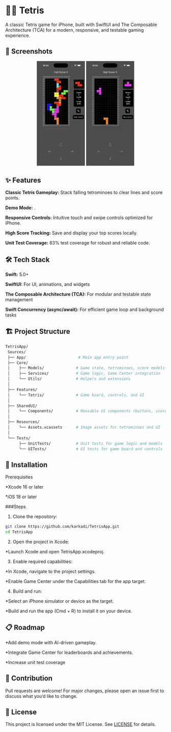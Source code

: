 # 🚶‍♂️ Tetris

A classic Tetris game for iPhone, built with SwiftUI and The Composable Architecture (TCA) for a modern, responsive, and testable gaming experience.

## 📸 Screenshots

<div align="center">
  <img src="./ScreenShoots/demo.png" width="30%" />
  <img src="./ScreenShoots/demo.gif" width="30%" />
</div>

## ✨ Features

**Classic Tetris Gameplay:** Stack falling tetrominoes to clear lines and score points.

**Demo Mode:** .

**Responsive Controls:** Intuitive touch and swipe controls optimized for iPhone.

**High Score Tracking:** Save and display your top scores locally.

**Unit Test Coverage:** 83% test coverage for robust and reliable code.

## 🛠 Tech Stack

**Swift:** 5.0+

**SwiftUI:** For UI, animations, and widgets

**The Composable Architecture (TCA):** For modular and testable state management

**Swift Concurrency (async/await):** For efficient game loop and background tasks

## 🏗 Project Structure
```bash
TetrisApp/
 Sources/
 ├── App/                       # Main app entry point
 ├── Core/
 │    ├── Models/              # Game state, tetrominoes, score models
 │    ├── Services/            # Game logic, Game Center integration
 │    └── Utils/               # Helpers and extensions
 │
 ├── Features/
 │    └── Tetris/              # Game board, controls, and UI
 │
 ├── SharedUI/
 │    └── Components/          # Reusable UI components (buttons, score displays)
 │
 ├── Resources/
 │    └── Assets.xcassets      # Image assets for tetrominoes and UI
 │
 └── Tests/
      ├── UnitTests/           # Unit tests for game logic and models
      └── UITests/             # UI tests for game board and controls
```
## 🚀 Installation
Prerequisites

*Xcode 16 or later

*iOS 18 or later

###Steps

1. Clone the repository:

```bash
git clone https://github.com/karkadi/TetrisApp.git
cd TetrisApp
```
2. Open the project in Xcode:

*Launch Xcode and open TetrisApp.xcodeproj.

3. Enable required capabilities:

*In Xcode, navigate to the project settings.

*Enable Game Center under the Capabilities tab for the app target.

4. Build and run:

*Select an iPhone simulator or device as the target.

*Build and run the app (Cmd + R) to install it on your device.

## 📋 Roadmap

*Add demo mode with AI-driven gameplay.

*Integrate Game Center for leaderboards and achievements.

*Increase unit test coverage 

## 🤝 Contribution

Pull requests are welcome! For major changes, please open an issue first to discuss what you’d like to change.

## 📄 License

This project is licensed under the MIT License.
See [LICENSE](LICENSE) for details.
